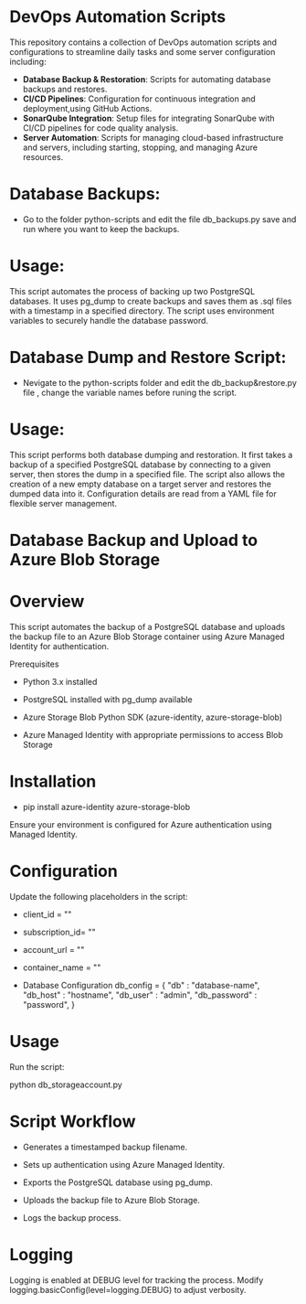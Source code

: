 # DevOps Automation Scripts

This repository contains a collection of DevOps automation scripts and configurations to streamline daily tasks and some server configuration including:

- **Database Backup & Restoration**: Scripts for automating database backups and restores.
- **CI/CD Pipelines**: Configuration for continuous integration and deployment,using GitHub Actions.
- **SonarQube Integration**: Setup files for integrating SonarQube with CI/CD pipelines for code quality analysis.
- **Server Automation**: Scripts for managing cloud-based infrastructure and servers, including starting, stopping, and managing Azure resources.

# Database Backups:
- Go to the folder python-scripts and edit the file db_backups.py save and run where you want to keep the backups.

# Usage:
This script automates the process of backing up two PostgreSQL databases. It uses pg_dump to create backups and saves them as .sql files with a timestamp in a specified directory. The script uses environment variables to securely handle the database password. 

# Database Dump and Restore Script:
- Nevigate to the python-scripts folder and edit the db_backup&restore.py file , change the variable names before runing the script.

# Usage:

This script performs both database dumping and restoration. It first takes a backup of a specified PostgreSQL database by connecting to a given server, then stores the dump in a specified file. The script also allows the creation of a new empty database on a target server and restores the dumped data into it. Configuration details are read from a YAML file for flexible server management.


# Database Backup and Upload to Azure Blob Storage

# Overview

This script automates the backup of a PostgreSQL database and uploads the backup file to an Azure Blob Storage container using Azure Managed Identity for authentication.

Prerequisites

- Python 3.x installed

- PostgreSQL installed with pg_dump available

- Azure Storage Blob Python SDK (azure-identity, azure-storage-blob)

- Azure Managed Identity with appropriate permissions to access Blob Storage

# Installation

- pip install azure-identity azure-storage-blob

Ensure your environment is configured for Azure authentication using Managed Identity.

# Configuration

Update the following placeholders in the script:

- client_id = "<client-id>"
- subscription_id= "<subscription-id>"
- account_url = "<account-url>"
- container_name = "<container-name>"

- Database Configuration
db_config = {
    "db" : "database-name", 
    "db_host" : "hostname",
    "db_user" : "admin",
    "db_password" : "password",
}

# Usage

Run the script:

python db_storageaccount.py

# Script Workflow

- Generates a timestamped backup filename.

- Sets up authentication using Azure Managed Identity.

- Exports the PostgreSQL database using pg_dump.

- Uploads the backup file to Azure Blob Storage.

- Logs the backup process.

# Logging

Logging is enabled at DEBUG level for tracking the process. Modify logging.basicConfig(level=logging.DEBUG) to adjust verbosity.
